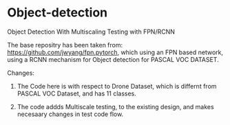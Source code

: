 # Object-detection
Object Detection With Multiscaling Testing with FPN/RCNN

The base repositry has been taken from: https://github.com/jwyang/fpn.pytorch, which using an FPN based network, 
using a RCNN mechanism for Object detection for PASCAL VOC DATASET.

Changes:

1) The Code here is with respect to Drone Dataset, which is differnt from PASCAL VOC Dataset, and has 11 classes.

2) The code addds Multiscale testing, to the existing design, and makes necesaary changes in test code flow.
